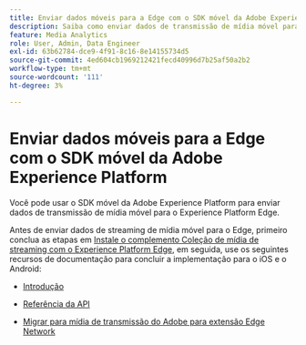 ```yaml
---
title: Enviar dados móveis para a Edge com o SDK móvel da Adobe Experience Platform
description: Saiba como enviar dados de transmissão de mídia móvel para o Experience Platform Edge.
feature: Media Analytics
role: User, Admin, Data Engineer
exl-id: 63b62784-dce9-4f91-8c16-8e14155734d5
source-git-commit: 4ed604cb1969212421fecd40996d7b25af50a2b2
workflow-type: tm+mt
source-wordcount: '111'
ht-degree: 3%

---
```


# Enviar dados móveis para a Edge com o SDK móvel da Adobe Experience Platform

Você pode usar o SDK móvel da Adobe Experience Platform para enviar dados de transmissão de mídia móvel para o Experience Platform Edge.

Antes de enviar dados de streaming de mídia móvel para o Edge, primeiro conclua as etapas em [Instale o complemento Coleção de mídia de streaming com o Experience Platform Edge](/help/implementation/edge/implementation-edge.md), em seguida, use os seguintes recursos de documentação para concluir a implementação para o iOS e o Android:

* [Introdução](https://developer.adobe.com/client-sdks/documentation/media-for-edge-network/)

* [Referência da API](https://developer.adobe.com/client-sdks/documentation/media-for-edge-network/api-reference/)

* [Migrar para mídia de transmissão do Adobe para extensão Edge Network](https://developer.adobe.com/client-sdks/documentation/adobe-media-analytics/migration-guide/)
